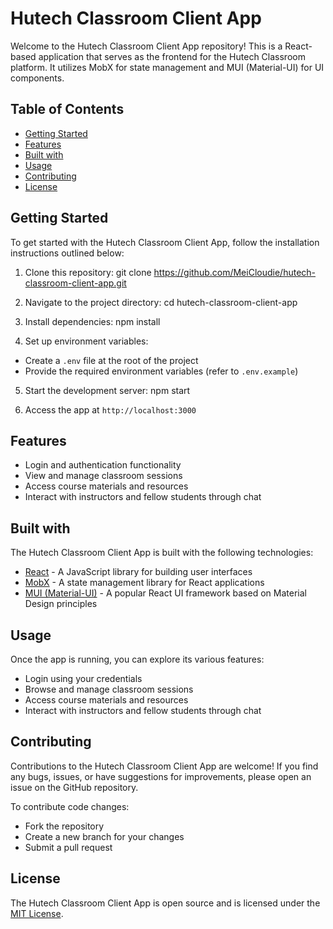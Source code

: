 # Hutech Classroom Client App

Welcome to the Hutech Classroom Client App repository! This is a React-based application that serves as the frontend for the Hutech Classroom platform. It utilizes MobX for state management and MUI (Material-UI) for UI components.

## Table of Contents
- [Getting Started](#getting-started)
- [Features](#features)
- [Built with](#built-with)
- [Usage](#usage)
- [Contributing](#contributing)
- [License](#license)

## Getting Started
To get started with the Hutech Classroom Client App, follow the installation instructions outlined below:

1. Clone this repository:
git clone https://github.com/MeiCloudie/hutech-classroom-client-app.git

2. Navigate to the project directory:
cd hutech-classroom-client-app

3. Install dependencies:
npm install

4. Set up environment variables:
- Create a `.env` file at the root of the project
- Provide the required environment variables (refer to `.env.example`)

5. Start the development server:
npm start


6. Access the app at `http://localhost:3000`

## Features
- Login and authentication functionality
- View and manage classroom sessions
- Access course materials and resources
- Interact with instructors and fellow students through chat

## Built with
The Hutech Classroom Client App is built with the following technologies:
- [React](https://reactjs.org/) - A JavaScript library for building user interfaces
- [MobX](https://mobx.js.org/) - A state management library for React applications
- [MUI (Material-UI)](https://mui.com/) - A popular React UI framework based on Material Design principles

## Usage
Once the app is running, you can explore its various features:
- Login using your credentials
- Browse and manage classroom sessions
- Access course materials and resources
- Interact with instructors and fellow students through chat

## Contributing
Contributions to the Hutech Classroom Client App are welcome! If you find any bugs, issues, or have suggestions for improvements, please open an issue on the GitHub repository.

To contribute code changes:
- Fork the repository
- Create a new branch for your changes
- Submit a pull request

## License
The Hutech Classroom Client App is open source and is licensed under the [MIT License](LICENSE).

